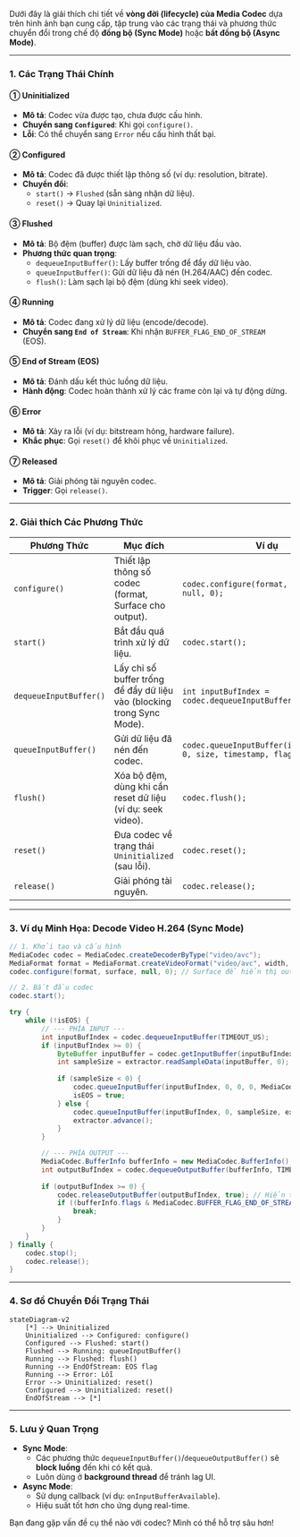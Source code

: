 Dưới đây là giải thích chi tiết về **vòng đời (lifecycle) của Media Codec** dựa trên hình ảnh bạn cung cấp, tập trung vào các trạng thái và phương thức chuyển đổi trong chế độ **đồng bộ (Sync Mode)** hoặc **bất đồng bộ (Async Mode)**.

---

### **1. Các Trạng Thái Chính**
#### **① Uninitialized**  
- **Mô tả**: Codec vừa được tạo, chưa được cấu hình.  
- **Chuyển sang `Configured`**: Khi gọi `configure()`.  
- **Lỗi**: Có thể chuyển sang `Error` nếu cấu hình thất bại.  

#### **② Configured**  
- **Mô tả**: Codec đã được thiết lập thông số (ví dụ: resolution, bitrate).  
- **Chuyển đổi**:  
  - `start()` → `Flushed` (sẵn sàng nhận dữ liệu).  
  - `reset()` → Quay lại `Uninitialized`.  

#### **③ Flushed**  
- **Mô tả**: Bộ đệm (buffer) được làm sạch, chờ dữ liệu đầu vào.  
- **Phương thức quan trọng**:  
  - `dequeueInputBuffer()`: Lấy buffer trống để đẩy dữ liệu vào.  
  - `queueInputBuffer()`: Gửi dữ liệu đã nén (H.264/AAC) đến codec.  
  - `flush()`: Làm sạch lại bộ đệm (dùng khi seek video).  

#### **④ Running**  
- **Mô tả**: Codec đang xử lý dữ liệu (encode/decode).  
- **Chuyển sang `End of Stream`**: Khi nhận `BUFFER_FLAG_END_OF_STREAM` (EOS).  

#### **⑤ End of Stream (EOS)**  
- **Mô tả**: Đánh dấu kết thúc luồng dữ liệu.  
- **Hành động**: Codec hoàn thành xử lý các frame còn lại và tự động dừng.  

#### **⑥ Error**  
- **Mô tả**: Xảy ra lỗi (ví dụ: bitstream hỏng, hardware failure).  
- **Khắc phục**: Gọi `reset()` để khôi phục về `Uninitialized`.  

#### **⑦ Released**  
- **Mô tả**: Giải phóng tài nguyên codec.  
- **Trigger**: Gọi `release()`.  

---

### **2. Giải thích Các Phương Thức**
| **Phương Thức**          | **Mục đích**                                                                 | **Ví dụ**                          |
|---------------------------|-----------------------------------------------------------------------------|------------------------------------|
| `configure()`             | Thiết lập thông số codec (format, Surface cho output).                      | `codec.configure(format, surface, null, 0);` |
| `start()`                 | Bắt đầu quá trình xử lý dữ liệu.                                            | `codec.start();`                   |
| `dequeueInputBuffer()`    | Lấy chỉ số buffer trống để đẩy dữ liệu vào (blocking trong Sync Mode).      | `int inputBufIndex = codec.dequeueInputBuffer(timeout);` |
| `queueInputBuffer()`      | Gửi dữ liệu đã nén đến codec.                                               | `codec.queueInputBuffer(inputBufIndex, 0, size, timestamp, flags);` |
| `flush()`                 | Xóa bộ đệm, dùng khi cần reset dữ liệu (ví dụ: seek video).                 | `codec.flush();`                   |
| `reset()`                 | Đưa codec về trạng thái `Uninitialized` (sau lỗi).                         | `codec.reset();`                   |
| `release()`               | Giải phóng tài nguyên.                                                      | `codec.release();`                 |

---

### **3. Ví dụ Minh Họa: Decode Video H.264 (Sync Mode)**
```java
// 1. Khởi tạo và cấu hình
MediaCodec codec = MediaCodec.createDecoderByType("video/avc");
MediaFormat format = MediaFormat.createVideoFormat("video/avc", width, height);
codec.configure(format, surface, null, 0); // Surface để hiển thị output

// 2. Bắt đầu codec
codec.start();

try {
    while (!isEOS) {
        // --- PHÍA INPUT ---
        int inputBufIndex = codec.dequeueInputBuffer(TIMEOUT_US);
        if (inputBufIndex >= 0) {
            ByteBuffer inputBuffer = codec.getInputBuffer(inputBufIndex);
            int sampleSize = extractor.readSampleData(inputBuffer, 0);
            
            if (sampleSize < 0) {
                codec.queueInputBuffer(inputBufIndex, 0, 0, 0, MediaCodec.BUFFER_FLAG_END_OF_STREAM);
                isEOS = true;
            } else {
                codec.queueInputBuffer(inputBufIndex, 0, sampleSize, extractor.getSampleTime(), 0);
                extractor.advance();
            }
        }

        // --- PHÍA OUTPUT ---
        MediaCodec.BufferInfo bufferInfo = new MediaCodec.BufferInfo();
        int outputBufIndex = codec.dequeueOutputBuffer(bufferInfo, TIMEOUT_US);
        
        if (outputBufIndex >= 0) {
            codec.releaseOutputBuffer(outputBufIndex, true); // Hiển thị frame
            if ((bufferInfo.flags & MediaCodec.BUFFER_FLAG_END_OF_STREAM) != 0) {
                break;
            }
        }
    }
} finally {
    codec.stop();
    codec.release();
}
```

---

### **4. Sơ đồ Chuyển Đổi Trạng Thái**
```mermaid
stateDiagram-v2
    [*] --> Uninitialized
    Uninitialized --> Configured: configure()
    Configured --> Flushed: start()
    Flushed --> Running: queueInputBuffer()
    Running --> Flushed: flush()
    Running --> EndOfStream: EOS flag
    Running --> Error: Lỗi
    Error --> Uninitialized: reset()
    Configured --> Uninitialized: reset()
    EndOfStream --> [*]
```

---

### **5. Lưu ý Quan Trọng**
- **Sync Mode**:  
  - Các phương thức `dequeueInputBuffer()`/`dequeueOutputBuffer()` sẽ **block luồng** đến khi có kết quả.  
  - Luôn dùng ở **background thread** để tránh lag UI.  
- **Async Mode**:  
  - Sử dụng callback (ví dụ: `onInputBufferAvailable`).  
  - Hiệu suất tốt hơn cho ứng dụng real-time.  

Bạn đang gặp vấn đề cụ thể nào với codec? Mình có thể hỗ trợ sâu hơn!

